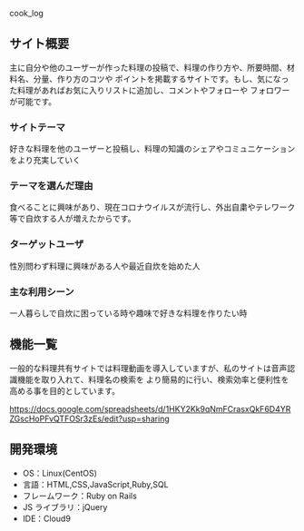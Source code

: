 cook_log

## サイト概要

主に自分や他のユーザーが作った料理の投稿で、料理の作り方や、所要時間、材料名、分量、作り方のコツや
ポイントを掲載するサイトです。もし、気になった料理があればお気に入りリストに追加し、コメントやフォローや
フォロワーが可能です。

### サイトテーマ
好きな料理を他のユーザーと投稿し、料理の知識のシェアやコミュニケーションをより充実していく

### テーマを選んだ理由

食べることに興味があり、現在コロナウイルスが流行し、外出自粛やテレワーク等で自炊する人が増えたからです。

### ターゲットユーザ

性別問わず料理に興味がある人や最近自炊を始めた人

### 主な利用シーン

一人暮らしで自炊に困っている時や趣味で好きな料理を作りたい時

## 機能一覧
一般的な料理共有サイトでは料理動画を導入していますが、私のサイトは音声認識機能を取り入れて、料理名の検索を
より簡易的に行い、検索効率と便利性を高める事を目的としています。

https://docs.google.com/spreadsheets/d/1HKY2Kk9qNmFCrasxQkF6D4YRZGscHoPFvQTFOSr3zEs/edit?usp=sharing

## 開発環境

- OS：Linux(CentOS)
- 言語：HTML,CSS,JavaScript,Ruby,SQL
- フレームワーク：Ruby on Rails
- JS ライブラリ：jQuery
- IDE：Cloud9

